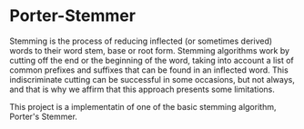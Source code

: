 # Porter-Stemmer
Stemming is the process of reducing inflected (or sometimes derived) words to their word stem, base or root form.
Stemming algorithms work by cutting off the end or the beginning of the word, taking into account a list of common prefixes and suffixes that can be found in an inflected word. This indiscriminate cutting can be successful in some occasions, but not always, and that is why we affirm that this approach presents some limitations.

This project is a implementatin of one of the basic stemming algorithm, Porter's Stemmer.
